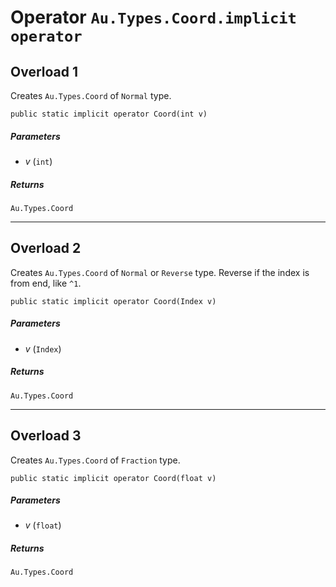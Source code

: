 # Operator `Au.Types.Coord.implicit operator`

## Overload 1

Creates `Au.Types.Coord` of `Normal` type.

```
public static implicit operator Coord(int v)
```

##### Parameters

- *v*  (`int`)

##### Returns

`Au.Types.Coord`

* * *

## Overload 2

Creates `Au.Types.Coord` of `Normal` or `Reverse` type. Reverse if the index is from end, like `^1`.

```
public static implicit operator Coord(Index v)
```

##### Parameters

- *v*  (`Index`)

##### Returns

`Au.Types.Coord`

* * *

## Overload 3

Creates `Au.Types.Coord` of `Fraction` type.

```
public static implicit operator Coord(float v)
```

##### Parameters

- *v*  (`float`)

##### Returns

`Au.Types.Coord`